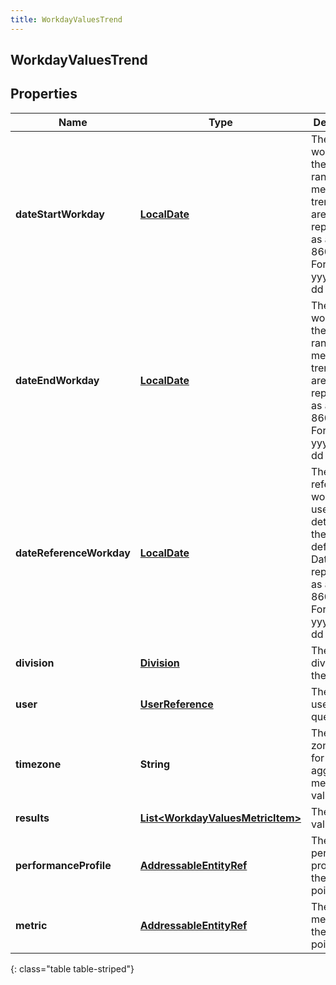 ```yaml
---
title: WorkdayValuesTrend
---
```


## WorkdayValuesTrend

## Properties

| Name                     | Type                                                                                       | Description                                                                                                                            | Notes      |
| ------------------------ | ------------------------------------------------------------------------------------------ | -------------------------------------------------------------------------------------------------------------------------------------- | ---------- |
| **dateStartWorkday**     | <!----><!---->[**LocalDate**](LocalDate.md)<!---->                                         | The start workday for the query range for the metric value trend. Dates are represented as an ISO-8601 string. For example: yyyy-MM-dd | [optional] |
| **dateEndWorkday**       | <!----><!---->[**LocalDate**](LocalDate.md)<!---->                                         | The end workday for the query range for the metric value trend. Dates are represented as an ISO-8601 string. For example: yyyy-MM-dd   | [optional] |
| **dateReferenceWorkday** | <!----><!---->[**LocalDate**](LocalDate.md)<!---->                                         | The reference workday used to determine the metric definition. Dates are represented as an ISO-8601 string. For example: yyyy-MM-dd    | [optional] |
| **division**             | <!----><!---->[**Division**](Division.md)<!---->                                           | The targeted division for the query                                                                                                    | [optional] |
| **user**                 | <!----><!---->[**UserReference**](UserReference.md)<!---->                                 | The targeted user for the query                                                                                                        | [optional] |
| **timezone**             | <!----><!---->**String**<!---->                                                            | The time zone used for aggregating metric values                                                                                       | [optional] |
| **results**              | <!----><!---->[**List&lt;WorkdayValuesMetricItem&gt;**](WorkdayValuesMetricItem.md)<!----> | The metric value trends                                                                                                                | [optional] |
| **performanceProfile**   | <!----><!---->[**AddressableEntityRef**](AddressableEntityRef.md)<!---->                   | The targeted performance profile for the average points                                                                                | [optional] |
| **metric**               | <!----><!---->[**AddressableEntityRef**](AddressableEntityRef.md)<!---->                   | The targeted metric for the average points                                                                                             | [optional] |

{: class="table table-striped"}
